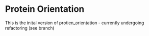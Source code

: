 # Protein Orientation

This is the inital version of protien_orientation - currently undergoing refactoring (see branch)
